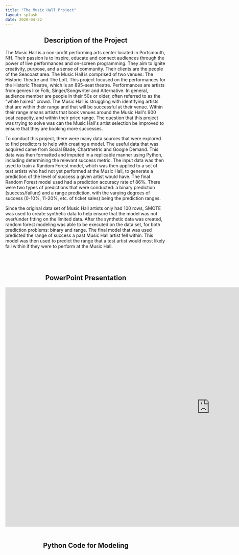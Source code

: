 ```yaml
---
title: "The Music Hall Project"
layout: splash
date: 2020-04-22
---
```

<h2><center>Description of the Project</center></h2>
<p>
  The Music Hall is a non-profit performing arts center located in Portsmouth, NH. Their passion is to inspire, educate and connect audiences through the power of live performances and on-screen programming. They aim to ignite creativity, purpose, and a sense of community. Their clients are the people of the Seacoast area. The Music Hall is comprised of two venues: The Historic Theatre and The Loft. This project focused on the performances for the Historic Theatre, which is an 895-seat theatre. Performances are artists from genres like Folk, Singer/Songwriter and Alternative. In general, audience member are people in their 50s or older, often referred to as the "white haired" crowd. The Music Hall is struggling with identifying artists that are within their range and that will be successful at their venue. Within their range means artists that book venues around the Music Hall's 900 seat capacity, and within their price range. The question that this project was trying to solve was can the Music Hall's artist selection be improved to ensure that they are booking more successes. 
</p>
<p>
  To conduct this project, there were many data sources that were explored to find predictors to help with creating a model. The useful data that was acquired came from Social Blade, Chartmetric and Google Demand. This data was then formatted and imputed in a replicable manner using Python, including determining the relevant success metric. The input data was then used to train a Random Forest model, which was then applied to a set of test artists who had not yet performed at the Music Hall, to generate a prediction of the level of success a given artist would have. The final Random Forest model used had a prediction accuracy rate of 86%.
There were two types of predictions that were conducted: a binary prediction (success/failure) and a range prediction, with the varying degrees of success (0-10%, 11-20%, etc. of ticket sales) being the prediction ranges.
</p>
<p>
  Since the original data set of Music Hall artists only had 100 rows, SMOTE was used to create synthetic data to help ensure that the model was not over/under fitting on the limited data. After the synthetic data was created, random forest modeling was able to be executed on the data set, for both prediction problems: binary and range. The final model that was used predicted the range of success a past Music Hall artist fell within. This model was then used to predict the range that a test artist would most likely fall within if they were to perform at the Music Hall. 
</p>
<br>
<br>
<h2><center>PowerPoint Presentation</center></h2>
<iframe src="https://docs.google.com/presentation/d/e/2PACX-1vQ4esvNx_HrHxHurmV_mBkxTXrv2Jj2k3JyhAeBr3aH0hxo1h4NqflZZtNxlDfPtg/embed?start=false&loop=false&delayms=3000" frameborder="0" width="1280" height="749" allowfullscreen="true" mozallowfullscreen="true" webkitallowfullscreen="true"></iframe>
<br>
<br>
<h2><center>Python Code for Modeling</center></h2>
